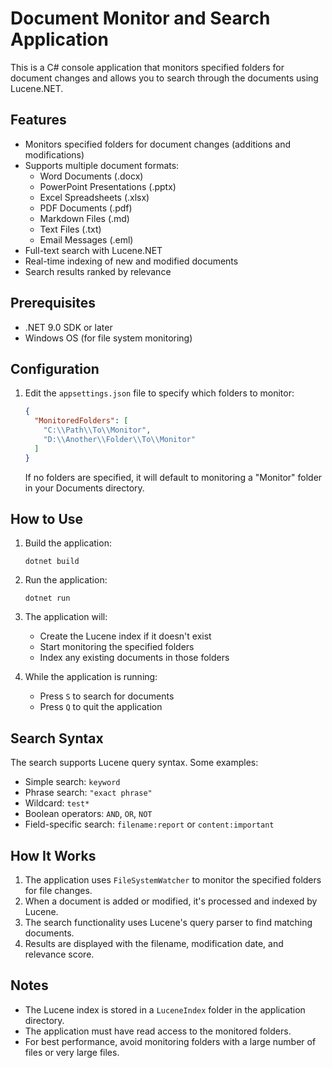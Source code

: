 # Document Monitor and Search Application

This is a C# console application that monitors specified folders for document changes and allows you to search through the documents using Lucene.NET.

## Features

- Monitors specified folders for document changes (additions and modifications)
- Supports multiple document formats:
  - Word Documents (.docx)
  - PowerPoint Presentations (.pptx)
  - Excel Spreadsheets (.xlsx)
  - PDF Documents (.pdf)
  - Markdown Files (.md)
  - Text Files (.txt)
  - Email Messages (.eml)
- Full-text search with Lucene.NET
- Real-time indexing of new and modified documents
- Search results ranked by relevance

## Prerequisites

- .NET 9.0 SDK or later
- Windows OS (for file system monitoring)

## Configuration

1. Edit the `appsettings.json` file to specify which folders to monitor:
   ```json
   {
     "MonitoredFolders": [
       "C:\\Path\\To\\Monitor",
       "D:\\Another\\Folder\\To\\Monitor"
     ]
   }
   ```

   If no folders are specified, it will default to monitoring a "Monitor" folder in your Documents directory.

## How to Use

1. Build the application:
   ```
   dotnet build
   ```

2. Run the application:
   ```
   dotnet run
   ```

3. The application will:
   - Create the Lucene index if it doesn't exist
   - Start monitoring the specified folders
   - Index any existing documents in those folders

4. While the application is running:
   - Press `S` to search for documents
   - Press `Q` to quit the application

## Search Syntax

The search supports Lucene query syntax. Some examples:

- Simple search: `keyword`
- Phrase search: `"exact phrase"`
- Wildcard: `test*`
- Boolean operators: `AND`, `OR`, `NOT`
- Field-specific search: `filename:report` or `content:important`

## How It Works

1. The application uses `FileSystemWatcher` to monitor the specified folders for file changes.
2. When a document is added or modified, it's processed and indexed by Lucene.
3. The search functionality uses Lucene's query parser to find matching documents.
4. Results are displayed with the filename, modification date, and relevance score.

## Notes

- The Lucene index is stored in a `LuceneIndex` folder in the application directory.
- The application must have read access to the monitored folders.
- For best performance, avoid monitoring folders with a large number of files or very large files.
